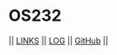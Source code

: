 # OS232

|| [LINKS](./links.md/) || [LOG](TXT/mylog.txt) || [GitHub](https://github.com/hanan-collab/os232/) ||
